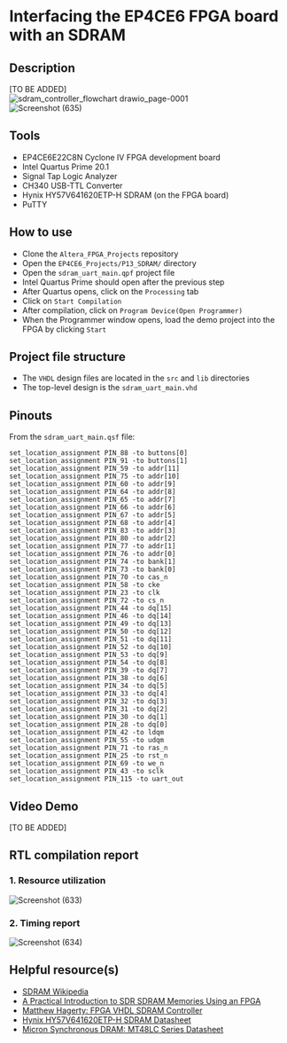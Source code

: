 # Interfacing the EP4CE6 FPGA board with an SDRAM
 
## Description    
[TO BE ADDED]  
![sdram_controller_flowchart drawio_page-0001](https://github.com/user-attachments/assets/e37ddb11-f410-4444-a604-42459584f0f3)   
![Screenshot (635)](https://github.com/user-attachments/assets/d2ff5056-06fe-4801-97c6-8372c032a13a)  

## Tools  
- EP4CE6E22C8N Cyclone IV FPGA development board
- Intel Quartus Prime 20.1
- Signal Tap Logic Analyzer 
- CH340 USB-TTL Converter
- Hynix HY57V641620ETP-H SDRAM (on the FPGA board)
- PuTTY

## How to use  
- Clone the ``Altera_FPGA_Projects`` repository  
- Open the ``EP4CE6_Projects/P13_SDRAM/`` directory  
- Open the ``sdram_uart_main.qpf`` project file  
- Intel Quartus Prime should open after the previous step  
- After Quartus opens, click on the ``Processing`` tab  
- Click on ``Start Compilation``  
- After compilation, click on ``Program Device(Open Programmer)``  
- When the Programmer window opens, load the demo project into the FPGA by clicking ``Start`` 

## Project file structure  
- The ``VHDL`` design files are located in the ``src`` and ``lib`` directories  
- The top-level design is the ``sdram_uart_main.vhd``  

## Pinouts   
From the ``sdram_uart_main.qsf`` file:
```
set_location_assignment PIN_88 -to buttons[0]
set_location_assignment PIN_91 -to buttons[1]
set_location_assignment PIN_59 -to addr[11]
set_location_assignment PIN_75 -to addr[10]
set_location_assignment PIN_60 -to addr[9]
set_location_assignment PIN_64 -to addr[8]
set_location_assignment PIN_65 -to addr[7]
set_location_assignment PIN_66 -to addr[6]
set_location_assignment PIN_67 -to addr[5]
set_location_assignment PIN_68 -to addr[4]
set_location_assignment PIN_83 -to addr[3]
set_location_assignment PIN_80 -to addr[2]
set_location_assignment PIN_77 -to addr[1]
set_location_assignment PIN_76 -to addr[0]
set_location_assignment PIN_74 -to bank[1]
set_location_assignment PIN_73 -to bank[0]
set_location_assignment PIN_70 -to cas_n
set_location_assignment PIN_58 -to cke
set_location_assignment PIN_23 -to clk
set_location_assignment PIN_72 -to cs_n
set_location_assignment PIN_44 -to dq[15]
set_location_assignment PIN_46 -to dq[14]
set_location_assignment PIN_49 -to dq[13]
set_location_assignment PIN_50 -to dq[12]
set_location_assignment PIN_51 -to dq[11]
set_location_assignment PIN_52 -to dq[10]
set_location_assignment PIN_53 -to dq[9]
set_location_assignment PIN_54 -to dq[8]
set_location_assignment PIN_39 -to dq[7]
set_location_assignment PIN_38 -to dq[6]
set_location_assignment PIN_34 -to dq[5]
set_location_assignment PIN_33 -to dq[4]
set_location_assignment PIN_32 -to dq[3]
set_location_assignment PIN_31 -to dq[2]
set_location_assignment PIN_30 -to dq[1]
set_location_assignment PIN_28 -to dq[0]
set_location_assignment PIN_42 -to ldqm
set_location_assignment PIN_55 -to udqm
set_location_assignment PIN_71 -to ras_n
set_location_assignment PIN_25 -to rst_n
set_location_assignment PIN_69 -to we_n
set_location_assignment PIN_43 -to sclk
set_location_assignment PIN_115 -to uart_out
```

## Video Demo  
[TO BE ADDED] 

## RTL compilation report
### 1. Resource utilization    
![Screenshot (633)](https://github.com/user-attachments/assets/6152fa4e-2398-42bd-9f61-644ceef6163c)  

### 2. Timing report  
![Screenshot (634)](https://github.com/user-attachments/assets/811ff500-41d0-45fe-9b29-d8f1cc9fa9b2)  

## Helpful resource(s)  
- [SDRAM Wikipedia](https://en.wikipedia.org/wiki/Synchronous_dynamic_random-access_memory)
- [A Practical Introduction to SDR SDRAM Memories Using an FPGA](https://www.hackster.io/salvador-canas/a-practical-introduction-to-sdr-sdram-memories-using-an-fpga-8f5949)    
- [Matthew Hagerty: FPGA VHDL SDRAM Controller](https://dnotq.io/sdram/sdram.html)
- [Hynix HY57V641620ETP-H SDRAM Datasheet](https://drive.google.com/file/d/1KJ6eZQNpEoCSRrVL5XWgRT3wEJ9XMWKl/view?usp=sharing)
- [Micron Synchronous DRAM: MT48LC Series Datasheet](https://drive.google.com/file/d/1-jcAcKIaVkb3LXomLF-RawIMkeygFJGp/view?usp=sharing)     
